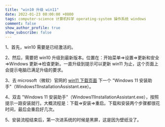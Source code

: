```yaml
---
title: "win10 升级 win11"
date: 2022-01-23 08:00:00 +0800
tags: computer-science 计算机科学 operating-system 操作系统 windows
comment: false
show_author_profile: true
show_subscribe: false
---
```


1、首先，win10 需要是已经激活的。

2、然后，需要把 win10 升级到最新版本。位置在：开始菜单=>设置=>更新和安全=>Windows 更新=>检查更新。一直升级到提示可以更新 win11 为止，这个页面上会提示电脑已满足升级的要求。

3、去 microsoft（微软）官网的 [win11 下载页面](https://www.microsoft.com/zh-cn/software-download/windows11/) 下一个 "Windows 11 安装助手"（Windows11InstallationAssistant.exe）。

4、双击 "Windows 11 安装助手"（Windows11InstallationAssistant.exe），按照提示一路安装就行。大概流程是：下载=>安装=>重启。下载和安装两个步骤都很花时间，最后会重启好几次。

5、安装流程结束后，第一次进系统的时候是黑屏，这是因为壁纸没了。
